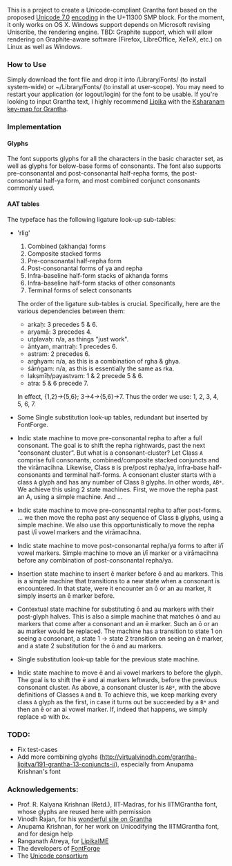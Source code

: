 This is a project to create a Unicode-compliant Grantha font based on the proposed [Unicode 7.0](http://www.unicode.org/versions/beta-7.0.0.html) [encoding](http://std.dkuug.dk/JTC1/SC2/WG2/docs/n4135.pdf) in the U+11300 SMP block. For the moment, it only works on OS X. Windows support depends on Microsoft revising Uniscribe, the rendering engine. TBD: Graphite support, which will allow rendering on Graphite-aware software (Firefox, LibreOffice, XeTeX, etc.) on Linux as well as Windows.

### How to Use

Simply download the font file and drop it into /Library/Fonts/ (to install system-wide) or ~/Library/Fonts/ (to install at user-scope). You may need to restart your application (or logout/login) for the font to be usable. If you're looking to input Grantha text, I highly recommend [Lipika](https://github.com/ratreya/Lipika_IME) with the [Ksharanam key-map for Grantha](http://code.ambari.sh/keymap/src).

### Implementation

#### Glyphs

The font supports glyphs for all the characters in the basic character set, as well as glyphs for below-base forms of consonants. The font also supports pre-consonantal and post-consonantal half-repha forms, the post-consonantal half-ya form, and most combined conjunct consonants commonly used.

#### AAT tables
The typeface has the following ligature look-up sub-tables:

* 'rlig'
    1. Combined (akhanḍa) forms
    2. Composite stacked forms
    3. Pre-consonantal half-repha form
    4. Post-consonantal forms of ya and repha
    5. Infra-baseline half-form stacks of akhanḍa forms
    6. Infra-baseline half-form stacks of other consonants
    7. Terminal forms of select consonants

    The order of the ligature sub-tables is crucial. Specifically, here are the various dependencies between them:

    * arkaḥ: 3 precedes 5 & 6.
    * aryamā: 3 precedes 4.
    * utplavaḥ: n/a, as things "just work".
    * āntyam, mantraḥ: 1 precedes 6.
    * astram: 2 precedes 6.
    * arghyam: n/a, as this is a combination of rgha & ghya.
    * śārṅgam: n/a, as this is essentially the same as rka.
    * lakṣmīḥ/payastvam: 1 & 2 precede 5 & 6.
    * atra: 5 & 6 precede 7.

    In effect, {1,2}→{5,6}; 3→4→{5,6}→7. Thus the order we use: 1, 2, 3, 4, 5, 6, 7.

* Some Single substitution look-up tables, redundant but inserted by FontForge.

* Indic state machine to move pre-consonantal repha to after a full consonant.
    The goal is to shift the repha rightwards, past the next “consonant cluster”.
    But what is a consonant-cluster? Let Class `A` comprise full consonants, combined/composite stacked conjuncts and the virāmacihna. Likewise, Class `B` is pre/post repha/ya, infra-base half-consonants and terminal half-forms. A consonant cluster starts with a class `A` glyph and has any number of Class `B` glyphs. In other words, `AB*`. We achieve this using 2 state machines. First, we move the repha past an A, using a simple machine. And …

* Indic state machine to move pre-consonantal repha to after post-forms.
    … we then move the repha past any sequence of Class `B` glyphs, using a simple machine. We also use this opportunistically to move the repha past i/ī vowel markers and the virāmacihna.

* Indic state machine to move post-consonantal repha/ya forms to after i/ī vowel markers.
    Simple machine to move an i/ī marker or a virāmacihna before any combination of post-consonantal repha/ya.

* Insertion state machine to insert ē marker before ō and au markers.
    This is a simple machine that transitions to a new state when a consonant is encountered. In that state, were it encounter an ō or an au marker, it simply inserts an ē marker before.

* Contextual state machine for substituting ō and au markers with their post-glyph halves.
    This is also a simple machine that matches ō and au markers that come after a consonant and an ē marker. Such an ō or an au marker would be replaced. The machine has a transition to state 1 on seeing a consonant, a state 1 → state 2 transition on seeing an ē marker, and a state 2 substitution for the ō and au markers.

* Single substitution look-up table for the previous state machine.

* Indic state machine to move ē and ai vowel markers to before the glyph.
    The goal is to shift the ē and ai markers leftwards, before the previous consonant cluster. As above, a consonant cluster is `AB*`, with the above definitions of Classes `A` and `B`.
    To achieve this, we keep marking every class `A` glyph as the first, in case it turns out be succeeded by a `B*` and then an ē or an ai vowel marker. If, indeed that happens, we simply replace `xD` with `Dx`.

### TODO:
* Fix test-cases
* Add more combining glyphs (http://virtualvinodh.com/grantha-lipitva/191-grantha-13-conjuncts-ii), especially from Anupama Krishnan's font

### Acknowledgements:
* Prof. R. Kalyana Krishnan (Retd.), IIT-Madras, for his IITMGrantha font, whose glyphs are reused here with permission
* Vinodh Rajan, for his [wonderful site on Grantha](http://www.virtualvinodh.com/grantha-lipitva)
* Anupama Krishnan, for her work on Unicodifying the IITMGrantha font, and for design help
* Ranganath Atreya, for [LipikaIME](https://github.com/ratreya/Lipika_IME)
* The developers of [FontForge](http://fontforge.github.io/)
* The [Unicode consortium](http://unicode.org)
